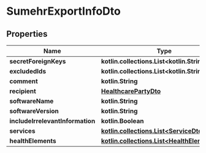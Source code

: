 
# SumehrExportInfoDto

## Properties
Name | Type | Description | Notes
------------ | ------------- | ------------- | -------------
**secretForeignKeys** | **kotlin.collections.List&lt;kotlin.String&gt;** |  | 
**excludedIds** | **kotlin.collections.List&lt;kotlin.String&gt;** |  | 
**comment** | **kotlin.String** |  | 
**recipient** | [**HealthcarePartyDto**](HealthcarePartyDto.md) |  |  [optional]
**softwareName** | **kotlin.String** |  |  [optional]
**softwareVersion** | **kotlin.String** |  |  [optional]
**includeIrrelevantInformation** | **kotlin.Boolean** |  |  [optional]
**services** | [**kotlin.collections.List&lt;ServiceDto&gt;**](ServiceDto.md) |  |  [optional]
**healthElements** | [**kotlin.collections.List&lt;HealthElementDto&gt;**](HealthElementDto.md) |  |  [optional]



